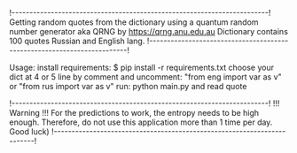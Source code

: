 !------------------------------------------------------------------------!
    Getting random quotes from the dictionary using a quantum random 
number generator aka QRNG by https://qrng.anu.edu.au
Dictionary contains 100 quotes Russian and English lang.
!------------------------------------------------------------------------! 

Usage: 
    install requirements: $ pip install -r requirements.txt
    choose your dict at 4 or 5 line by comment and uncomment: 
        "from eng import var as v" or "from rus import var as v"
    run: python main.py and read quote

!------------------------------------------------------------------------!
!!!   Warning   !!!
        For the predictions to work, the entropy needs to be high enough.
    Therefore, do not use this application more than 1 time per day. 
    Good luck)
!------------------------------------------------------------------------!